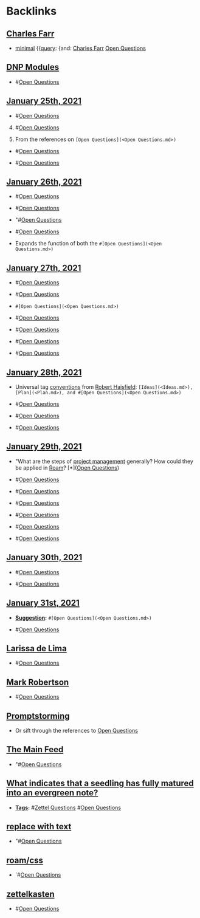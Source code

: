 
# Backlinks
## [Charles Farr](<Charles Farr.md>)
- [minimal](<minimal.md>) {{[query](<query.md>): {and: [Charles Farr](<Charles Farr.md>) [Open Questions](<Open Questions.md>)

## [DNP Modules](<DNP Modules.md>)
- #[Open Questions](<Open Questions.md>)

## [January 25th, 2021](<January 25th, 2021.md>)
- #[Open Questions](<Open Questions.md>)

4. #[Open Questions](<Open Questions.md>)

3. From the references on `[Open Questions](<Open Questions.md>)`

- #[Open Questions](<Open Questions.md>)

- #[Open Questions](<Open Questions.md>)

## [January 26th, 2021](<January 26th, 2021.md>)
- #[Open Questions](<Open Questions.md>)

- #[Open Questions](<Open Questions.md>)

- "#[Open Questions](<Open Questions.md>)

- #[Open Questions](<Open Questions.md>)

- Expands the function of both the `#[Open Questions](<Open Questions.md>)`

## [January 27th, 2021](<January 27th, 2021.md>)
- #[Open Questions](<Open Questions.md>)

- #[Open Questions](<Open Questions.md>)

- `#[Open Questions](<Open Questions.md>)`

- #[Open Questions](<Open Questions.md>)

- #[Open Questions](<Open Questions.md>)

- #[Open Questions](<Open Questions.md>)

- #[Open Questions](<Open Questions.md>)

## [January 28th, 2021](<January 28th, 2021.md>)
- Universal tag [conventions](<conventions.md>) from [Robert Haisfield](<Robert Haisfield.md>): `[Ideas](<Ideas.md>), [Plan](<Plan.md>), and #[Open Questions](<Open Questions.md>)`

- #[Open Questions](<Open Questions.md>)

- #[Open Questions](<Open Questions.md>)

- #[Open Questions](<Open Questions.md>)

## [January 29th, 2021](<January 29th, 2021.md>)
- "What are the steps of [project management](<project management.md>) generally? How could they be applied in [Roam](<Roam.md>)? [*]([Open Questions](<Open Questions.md>))

- #[Open Questions](<Open Questions.md>)

- #[Open Questions](<Open Questions.md>)

- #[Open Questions](<Open Questions.md>)

- #[Open Questions](<Open Questions.md>)

- #[Open Questions](<Open Questions.md>)

- #[Open Questions](<Open Questions.md>)

## [January 30th, 2021](<January 30th, 2021.md>)
- #[Open Questions](<Open Questions.md>)

- #[Open Questions](<Open Questions.md>)

## [January 31st, 2021](<January 31st, 2021.md>)
- **[Suggestion](<Suggestion.md>):** `#[Open Questions](<Open Questions.md>)`

- #[Open Questions](<Open Questions.md>)

## [Larissa de Lima](<Larissa de Lima.md>)
- #[Open Questions](<Open Questions.md>)

## [Mark Robertson](<Mark Robertson.md>)
- #[Open Questions](<Open Questions.md>)

## [Promptstorming](<Promptstorming.md>)
- Or sift through the references to [Open Questions](<Open Questions.md>)

## [The Main Feed](<The Main Feed.md>)
- "#[Open Questions](<Open Questions.md>)

## [What indicates that a seedling has fully matured into an evergreen note?](<What indicates that a seedling has fully matured into an evergreen note?.md>)
- **[Tags](<Tags.md>):** #[Zettel Questions](<Zettel Questions.md>) #[Open Questions](<Open Questions.md>)

## [replace with text](<replace with text.md>)
- "#[Open Questions](<Open Questions.md>)

## [roam/css](<roam/css.md>)
- `#[Open Questions](<Open Questions.md>)

## [zettelkasten](<zettelkasten.md>)
- #[Open Questions](<Open Questions.md>)

